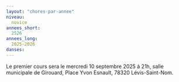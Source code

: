 ```yaml
---
layout: "chores-par-annee"
niveau:
  novice
annees_short:
  2526
annees_long:
  2025-2026
danses:
---
```


Le premier cours sera le mercredi 10 septembre 2025 à 21h, salle
municipale de Girouard, Place Yvon Esnault, 78320 Lévis-Saint-Nom.
